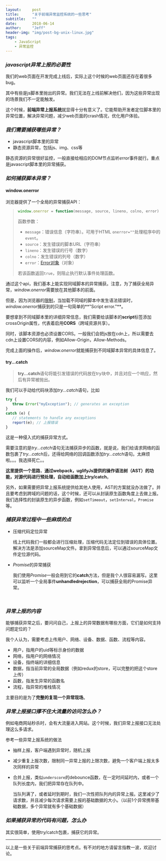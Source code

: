 ```yaml
---
layout:     post
title:      "关于前端异常监控系统的一些思考"
subtitle:   ""
date:       2018-06-14
author:     "Jeff"
header-img: "img/post-bg-unix-linux.jpg"
tags:
    - JavaScript
    - 异常监控
---
```


### *javascript异常上报的必要性*

我们的web页面在开发完成上线后，实际上这个时候的web页面还存在着很多bug。

其中有些是js脚本里抛出的异常。我们无法在上线前解决他们，因为这些异常出现的场景我们不一定能触发。

这个时候，**前端异常上报系统**就显得十分有意义了。它能帮助开发者定位脚本里的异常位置，解决异常问题，减少web页面的crash情况，优化用户体验。



### *我们需要捕获哪些异常？*

- javascript脚本里的异常
- 静态资源异常，包括js、img、css等

静态资源的异常很好监控，一般直接给相应的DOM节点监听*error*事件就行。重点是javascript脚本里的异常捕获。



### *如何捕获脚本异常？*

#### window.onerror

浏览器提供了一个全局的异常捕获API：

> ```javascript
> window.onerror = function(message, source, lineno, colno, error) { ... }
> ```
>
> 函数参数：
>
> - `message`：错误信息（字符串）。可用于HTML `onerror=""`处理程序中的`event`。
> - `source`：发生错误的脚本URL（字符串）
> - `lineno`：发生错误的行号（数字）
> - `colno`：发生错误的列号（数字）
> - `error`：[Error对象](https://developer.mozilla.org/en-US/docs/Web/JavaScript/Reference/Global_Objects/Error)（对象）
>
> 若该函数返回`true`，则阻止执行默认事件处理函数。

通过这个api，我们基本上能实现同域脚本的异常捕获。注意，为了捕获全局异常，*window.onerror*需要放在其他脚本的前面。

但是，因为浏览器的[限制](https://bugzilla.mozilla.org/show_bug.cgi?id=363897)，当加载不同域的脚本中发生语法错误时，*window.onerror*捕获到的只是一句简单的**"Script error."**。

要想拿到不同域脚本里的详细异常信息，我们需要给该脚本的**script**标签添加crossOrigin属性，代表着启用**CORS**（跨域资源共享）。

同时，该脚本资源也必须设置CORS。一般我们会把js放在cdn上，所以需要去cdn上设置CORS的内容，例如Allow-Origin，Allow-Methods。

完成上面的操作后，*window.onerror*就能捕获到不同域脚本异常的具体信息了。

#### **try...catch**

>  **try...catch**语句将能引发错误的代码放在try块中，并且对应一个响应，然后有异常被抛出。

我们可以手动给代码块添加*try...catch*语句，比如

```javascript
try {
   throw Error("myException"); // generates an exception
}
catch (e) {
   // statements to handle any exceptions
   report(e); // 上报错误
}
```

这是一种侵入式的捕获异常方式。

需要注意的是*try...catch*语句无法捕获异步的函数，就是说，我们给请求网络的函数包裹了*try…catch*后，还得给网络的回调函数添加*try…catch*语句。太麻烦啦。。。我选择死亡。。

**这里提供一个思路**，**通过webpack，uglifyJs提供的操作语法树（AST）的功能，对源代码进行预处理，自动给函数加上try/catch**。

另外，如果需要把异常上报系统提供给其他人使用，AST的方案就没办法做了。并且要考虑到跨域的问题的话，这个时候，还可以从封装原生函数角度上去做上报。
我们选择性的封装原生的异步函数，例如`setTimeout`，`setInterval`，`Promise`等。

### *捕获异常过程中一些麻烦的点*

- 压缩代码定位异常

  线上代码我们一般都会进行压缩处理，压缩代码无法定位到错误的具体位置。解决方法是添加sourceMap文件。拿到异常信息后，可以通过sourceMap文件定位源代码。

- *Promise*的异常捕获

  我们使用*Promise*一般会用到它的**catch**方法，但是我个人很容易漏写。这里可以监听一个全局事件**unhandledrejection**，可以捕获全局的Promise异常。

  ​

### *异常上报的内容*

能够捕获异常之后，要问问自己，上报上的异常数据有哪些方面，它们是如何支持问题定位的？

我个人认为，需要考虑上传用户、网络、设备、数据、函数、流程等内容。

- 用户，指用户的uid等标示身份的数据
- 网络，指用户的网络情况
- 设备，指终端的详细信息
- 数据，指当前异常的全局数据（例如redux的store，可以完整的把这个store上传）
- 函数，指发生异常的函数名
- 流程，指异常的堆栈情况

主要目的是为了**完整的复现一个异常现场**。

### *异常上报接口撑不住大流量的访问怎么办？*

例如电商网站秒杀时，会有大流量进入网站。这个时候，我们异常上报接口无法处理这么多请求。

参考一些异常上报系统的做法

- 抽样上报，客户端遇到异常时，随机上报

- 减少重复上报次数，限制同一异常上报的上限次数，避免一个客户端上报太多次同样的异常

- 合并上报，类似`underscore`的debounce函数，在一定时间延时内，或者一个队列长度内，我们把异常存在队列中。

  当队列满了，或者延时到期时，我们一次性把队列内的异常上报。这里减少了请求数，并且减少每次请求需要上报的基础数据的大小。（以前1个异常携带基础数据，多个异常就有多个基础数据）

### *如果捕获异常的代码有问题，怎么办*

其实很简单，使用try/catch包裹，捕获它的异常。

---

以上是一些关于前端异常捕获的思考点。有不对的地方请留言指教一波，欢迎讨论。